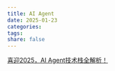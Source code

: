 ```yaml
---
title: AI Agent
date: 2025-01-23
categories: 
tags: 
share: false
---
```

[喜迎2025，AI Agent技术栈全解析！](https://mp.weixin.qq.com/s/z3zDRGLSP65aCVNKOF9DsA)